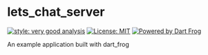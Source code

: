 # lets_chat_server

[![style: very good analysis][very_good_analysis_badge]][very_good_analysis_link]
[![License: MIT][license_badge]][license_link]
[![Powered by Dart Frog](https://img.shields.io/endpoint?url=https://tinyurl.com/dartfrog-badge)](https://dartfrog.vgv.dev)

An example application built with dart_frog

[license_badge]: https://img.shields.io/badge/license-MIT-blue.svg
[license_link]: https://opensource.org/licenses/MIT
[very_good_analysis_badge]: https://img.shields.io/badge/style-very_good_analysis-B22C89.svg
[very_good_analysis_link]: https://pub.dev/packages/very_good_analysis